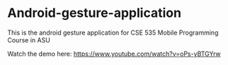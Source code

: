 # Android-gesture-application
This is the android gesture application for CSE 535 Mobile Programming Course in ASU

Watch the demo here: https://www.youtube.com/watch?v=oPs-yBTGYrw
